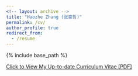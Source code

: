 ```yaml
---
<!-- layout: archive -->
title: "Haozhe Zhang (张豪哲)"
permalink: /cv/
author_profile: true
redirect_from:
  - /resume
---
```


{% include base_path %}

[Click to View My Up-to-date Curriculum Vitae [PDF]](http://haozhestat.github.io/files/CV_Haozhe.pdf)

<!-- <embed src="http://lantaoyu.com/files/lantaoyu_cv.pdf" width="650" height="1800" type='application/pdf'> -->
